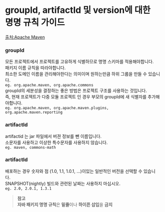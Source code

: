 # groupId, artifactId 및 version에 대한 명명 규칙 가이드

[출처:Apache Maven](https://maven.apache.org/guides/mini/guide-naming-conventions.html)

### groupId 
모든 프로젝트에서 프로젝트를 고유하게 식별하므로 명명 스키마를 적용해야합니다.  
패키지 이름 규칙을 따라야합니다.  
최소한 도메인 이름을 관리해야한다는 의미이며 원하는만큼 하위 그룹을 만들 수 있습니다.  
`eg. org.apache.maven, org.apache.commons`  
groupId의 세분성을 결정하는 좋은 방법은 프로젝트 구조를 사용하는 것입니다.  
즉, 현재 프로젝트가 다중 모듈 프로젝트 인 경우 부모의 groupId에 새 식별자를 추가해야합니다.  
`eg. org.apache.maven, org.apache.maven.plugins, org.apache.maven.reporting`  

### artifactId
artifactid 는 jar 파일에서 버젼 정보를 뺀 이름입니다.  
소문자를 사용하고 이상한 특수문자를 사용하지 않습니다.  
`eg. maven, commons-math`

### artifactId
배포하는 경우 숫자와 점 (1.0, 1.1, 1.0.1, ...)이있는 일반적인 버전을 선택할 수 있습니다.  
SNAPSHOT(nightly) 빌드와 관련된 날짜는 사용하지 마십시오.  
`eg. 2.0, 2.0.1, 1.3.1`

> **참고**  
> **자바 패키지 명명 규칙**은 **밑줄**이나 **하이픈 삽입**을 **금지**  


